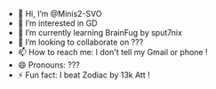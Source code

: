 - 👋 Hi, I’m @Minis2-SVO
- 👀 I’m interested in GD
- 🌱 I’m currently learning BrainFug by sput7nix
- 💞️ I’m looking to collaborate on ???
- 📫 How to reach me: I don't tell my Gmail or phone !
- 😄 Pronouns: ???
- ⚡ Fun fact: I beat Zodiac by 13k Att !

<!---
Minis2-SVO/Minis2-SVO is a ✨ special ✨ repository because its `README.md` (this file) appears on your GitHub profile.
You can click the Preview link to take a look at your changes.
--->
